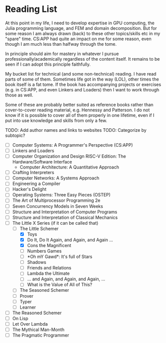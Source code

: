 # Reading List
At this point in my life, I need to develop expertise in GPU computing, the Julia programming language, and 
FEM and domain decomposition. But for some reason I am always drawn (back) to these other topics/skills etc in
my "spare" time.
CS:APP had quite an impact on me for some reason, even though I am much less than halfway through the tome.

In principle should aim for mastery in whatever I pursue professionally/academically regardless of the content
itself. It remains to be seen if I can adopt this principle faithfully.

My bucket list for technical (and some non-technical) reading. I have read parts of some of them.
Sometimes life got in the way (LOL), other times  the book itself is a fat tome.
If the book has accompanying projects or exercises (e.g. in
CS:APP, and even Linkers and Loaders) then I want to work through those as well.

Some of these are probably better suited as reference books rather than cover-to-cover
reading material, e.g. Hennessy and Patterson. I do not know if it is possible to cover
all of them properly in one lifetime, even if I put into use knowledge and skills from only
a few.

TODO: Add author names and links to websites
TODO: Categorize by subtopic?

- [ ] Computer Systems: A Programmer's Perspective (CS:APP)
- [ ] Linkers and Loaders
- [ ] Computer Organization and Design RISC-V Edition: The Hardware/Software Interface
  - Computer Architecture: A Quantitative Approach
- [ ] Crafting Interpreters
- [ ] Computer Networks: A Systems Approach
- [ ] Engineering a Compiler
- [ ] Hacker's Delight
- [ ] Operating Systems: Three Easy Pieces (OSTEP)
- [ ] The Art of Multiprocessor Programming 2e
- [ ] Seven Concurrency Models in Seven Weeks
- [ ] Structure and Interpretation of Computer Programs
- [ ] Structure and Interpretation of Classical Mechanics
- [ ] The Little X Series (if it can be called that)
    - [ ] The Little Schemer
      + [X] Toys
      + [X] Do It, Do It Again, and Again, and Again ...
      + [X] Cons the Magnificent
      + [ ] Numbers Games
      + [ ] \*Oh mY Gawd\*: It's full of Stars
      + [ ] Shadows
      + [ ] Friends and Relations
      + [ ] Lambda the Ultimate
      + [ ] ... and Again, and Again, and Again, ...
      + [ ] What is the Value of All of This?
    - [ ] The Seasoned Schemer
    - [ ] Prover
    - [ ] Typer
    - [ ] Learner
- [ ] The Reasoned Schemer 
- [ ] On Lisp
- [ ] Let Over Lambda
- [ ] The Mythical Man-Month
- [ ] The Pragmatic Programmer
